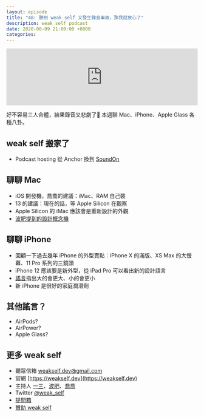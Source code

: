 ```yaml
---
layout: episode
title: "48: 聽到 weak self 又發生錄音事故，那我就放心了"
description: weak self podcast
date: 2020-08-09 21:00:00 +0800
categories: 
---
```

<iframe src="https://www.listennotes.com/embedded/e/4e0efd078a2848959aab3258942c11a9/" width="100%" style="width: 1px; min-width: 100%;" frameborder="0" scrolling="no"></iframe>

好不容易三人合體，結果錄音又悲劇了🤦 本週聊 Mac、iPhone、Apple Glass 各種八卦。

## weak self 搬家了
- Podcast hosting 從 Anchor 換到 [SoundOn](https://sndn.link/weakself)

## 聊聊 Mac
- iOS 開發機，喬喬的建議：iMac、RAM 自己裝
- 13 的建議：現在的話，等 Apple Silicon 在觀察
- Apple Silicon 的 iMac 應該會是重新設計的外觀
- [波肥提到的設計概念機](https://wccftech.com/this-imac-concept-is-everything-we-want-apple-to-implement-in-the-next-redesign/)

## 聊聊 iPhone
- 回顧一下過去幾年 iPhone 的外型賣點：iPhone X 的滿版、XS Max 的大螢幕、11 Pro 系列的三鏡頭
- iPhone 12 應該要是新外型，從 iPad Pro 可以看出新的設計語言
- [謠言](https://twitter.com/komiya_kj/status/1287959055667826689?s=20)指出大的會更大、小的會更小
- 新 iPhone 是很好的家庭潤滑劑

## 其他謠言？

- AirPods?
- AirPower?
- Apple Glass?

## 更多 weak self

* 聽眾信箱 [weakself.dev@gmail.com](mailto:weakself.dev@gmail.com)
* 官網 [https://weakself.dev](https://weakself.dev)
* 主持人 [一三](https://twitter.com/ethanhuang13)、[波肥](https://twitter.com/PofatTseng)、[喬喬](https://twitter.com/joe_trash_talk)
* Twitter [@weak_self](https://twitter.com/weak_self)
* [提問箱](https://peing.net/zh-TW/weak_self)
* [贊助 weak self](https://weakself.dev/#贊助)